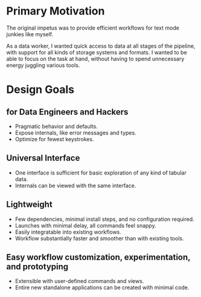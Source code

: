 # Primary Motivation

The original impetus was to provide efficient workflows for text mode junkies like myself.

As a data worker, I wanted quick access to data at all stages of the pipeline, with support for all kinds of storage systems and formats.
I wanted to be able to focus on the task at hand, without having to spend unnecessary energy juggling various tools.

# Design Goals

## for Data Engineers and Hackers

* Pragmatic behavior and defaults.
* Expose internals, like error messages and types.
* Optimize for fewest keystrokes.

## Universal Interface

* One interface is sufficient for basic exploration of any kind of tabular data.
* Internals can be viewed with the same interface.

## Lightweight

* Few dependencies, minimal install steps, and no configuration required.
* Launches with minimal delay, all commands feel snappy.
* Easily integratable into existing workflows.
* Workflow substantially faster and smoother than with existing tools.

## Easy workflow customization, experimentation, and prototyping

* Extensible with user-defined commands and views.
* Entire new standalone applications can be created with minimal code.


